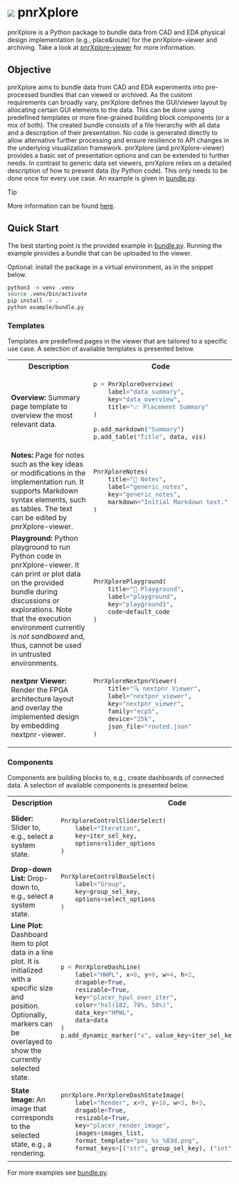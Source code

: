 # ![](./pnrXplore.ico) pnrXplore

pnrXplore is a Python package to bundle data from CAD and EDA physical design implementation (e.g., place&route) for the pnrXplore-viewer and archiving. Take a look at [pnrXplore-viewer](https://github.com/meiniKi/pnrXplore-viewer) for more information.


## Objective

pnrXplore aims to bundle data from CAD and EDA experiments into pre-processed bundles that can viewed or archived. As the custom requirements can broadly vary, pnrXplore defines the GUI/viewer layout by allocating certain GUI elements to the data. This can be done using predefined templates or more fine-grained building block components (or a mix of both). The created bundle consists of a file hierarchy with all data and a description of their presentation. No code is generated directly to allow alternative further processing and ensure resilience to API changes in the underlying visualization framework. pnrXplore (and pnrXplore-viewer) provides a basic set of presentation options and can be extended to further needs.
In contrast to generic data set viewers, pnrXplore relies on a detailed description of how to present data (by Python code). This only needs to be done once for every use case. An example is given in [bundle.py](example/bundle.py).

> [!TIP]
> More information can be found [here](https://github.com/meiniKi/pnrXplore-viewer).


## Quick Start

The best starting point is the provided example in [bundle.py](example/bundle.py). Running the example provides a bundle that can be uploaded to the viewer.

Optional: install the package in a virtual environment, as in the snippet below.

```bash
python3 -m venv .venv
source .venv/bin/activate
pip install -e .
python example/bundle.py
```

### Templates

Templates are predefined pages in the viewer that are tailored to a specific use case. A selection of available templates is presented below.

<table>
<tr>
<th>Description</th>
<th>Code</th>
</tr>

<tr> <td>
<b>Overview:</b> Summary page template to overview the most relevant data.
</td> <td>

```python
p = PnrXploreOverview(
    label="data_summary",
    key="data_overview",
    title="📈 Placement Summary"
)

p.add_markdown("Summary")
p.add_table("Title", data, vis)
```
</td> </tr>


<tr> <td>
<b>Notes:</b> Page for notes such as the key ideas or modifications in the implementation run. It supports Markdown syntax elements, such as tables. The text can be edited by pnrXplore-viewer.
</td> <td>

```python
PnrXploreNotes(
    title="📝 Notes",
    label="generic_notes",
    key="generic_notes",
    markdown="Initial Markdown text."
)
```
</td> </tr>


<tr> <td>
<b>Playground:</b> Python playground to run Python code in pnrXplore-viewer. It can print or plot data on the provided bundle during discussions or explorations. Note that the execution environment currently is <i>not sandboxed</i> and, thus, cannot be used in untrusted environments.
</td> <td>

```python
PnrXplorePlayground(
    title="🎨 Playground",
    label="playground",
    key="playground1",
    code=default_code
)
```
</td> </tr>


<tr> <td>
<b>nextpnr Viewer:</b> Render the FPGA architecture layout and overlay the implemented design by embedding nextpnr-viewer.
</td> <td>

```python
PnrXploreNextpnrViewer(
    title="🔍 nextpnr Viewer",
    label="nextpnr_viewer",
    key="nextpnr_viewer",
    family="ecp5",
    device="25k",
    json_file="routed.json"
)
```
</td> </tr>
</table>

### Components

Components are building blocks to, e.g., create dashboards of connected data. A selection of available components is presented below.

<table>
<tr>
<th>Description</th>
<th>Code</th>
</tr>

<tr> <td>
<b>Slider:</b> Slider to, e.g., select a system state.
</td> <td>

```python
PnrXploreControlSliderSelect(
    label="Iteration",
    key=iter_sel_key,
    options=slider_options
)
```
</td> </tr>

<tr> <td>
<b>Drop-down List:</b> Drop-down to, e.g., select a system state.
</td> <td>

```python
PnrXploreControlBoxSelect(
    label="Group",
    key=group_sel_key,
    options=select_options
)
```
</td> </tr>

<tr> <td>
<b>Line Plot:</b> Dashboard item to plot data in a line plot. It is initialized with a specific size and position. Optionally, markers can be overlayed to show the currently selected state.
</td> <td>

```python
p = PnrXploreDashLine(
    label="HWPL", x=0, y=0, w=4, h=2,
    dragable=True,
    resizable=True,
    key="placer_hpwl_over_iter",
    color="hsl(182, 70%, 50%)",
    data_key="HPWL",
    data=data
)
p.add_dynamic_marker("x", value_key=iter_sel_key)
```
</td> </tr>

<tr> <td>
<b>State Image:</b> An image that corresponds to the selected state, e.g., a rendering.
</td> <td>

```python
pnrXplore.PnrXploreDashStateImage(
    label="Render", x=9, y=10, w=3, h=3,
    dragable=True,
    resizable=True,
    key="placer_render_image",
    images=images_list,
    format_template="pos_%s_%03d.png",
    format_keys=[("str", group_sel_key), ("int", iter_sel_key)])
```

</td> </tr>

</table>

For more examples see [bundle.py](example/bundle.py).